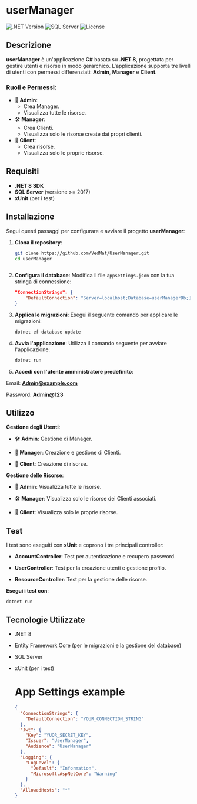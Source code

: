 # **userManager**  

![.NET Version](https://img.shields.io/badge/.NET-8.0-blue.svg) ![SQL Server](https://img.shields.io/badge/SQL%20Server-%3E%3D2017-brightgreen) ![License](https://img.shields.io/badge/License-MIT-green)  

## **Descrizione**  
**userManager** è un'applicazione **C#** basata su **.NET 8**, progettata per gestire utenti e risorse in modo gerarchico. L'applicazione supporta tre livelli di utenti con permessi differenziati: **Admin**, **Manager** e **Client**.  

### **Ruoli e Permessi**:  
- 👑 **Admin**:  
  - Crea Manager.  
  - Visualizza tutte le risorse.  
- 🛠️ **Manager**:  
  - Crea Clienti.  
  - Visualizza solo le risorse create dai propri clienti.  
- 👤 **Client**:  
  - Crea risorse.  
  - Visualizza solo le proprie risorse.  

## **Requisiti**  
- **.NET 8 SDK**  
- **SQL Server** (versione >= 2017)  
- **xUnit** (per i test)  

## **Installazione**  
Segui questi passaggi per configurare e avviare il progetto **userManager**:  

1. **Clona il repository**:  
   ```bash  
   git clone https://github.com/VedMat/UserManager.git  
   cd userManager  
	 
2. **Configura il database**: Modifica il file `appsettings.json` con la tua stringa di connessione:
	```json
	"ConnectionStrings": {  
		"DefaultConnection": "Server=localhost;Database=userManagerDb;User Id=yourUsername;Password=yourPassword;"  
	}

3. **Applica le migrazioni**: Esegui il seguente comando per applicare le migrazioni:
	```bash
	dotnet ef database update

4. **Avvia l'applicazione**: Utilizza il comando seguente per avviare l'applicazione:
	```bash
	dotnet run

5. **Accedi con l'utente amministratore predefinito**:

Email: **Admin@example.com**

Password: **Admin@123**

## **Utilizzo**

**Gestione degli Utenti**:

- 🛠️ **Admin**: Gestione di Manager.

- 👑 **Manager**: Creazione e gestione di Clienti.

- 👤 **Client**: Creazione di risorse.

**Gestione delle Risorse**:

- 👑 **Admin**: Visualizza tutte le risorse.

- 🛠️ **Manager**: Visualizza solo le risorse dei Clienti associati.

- 👤 **Client**: Visualizza solo le proprie risorse.

## **Test**

I test sono eseguiti con **xUnit** e coprono i tre principali controller:

- **AccountController**: Test per autenticazione e recupero password.

- **UserController**: Test per la creazione utenti e gestione profilo.

- **ResourceController**: Test per la gestione delle risorse.

**Esegui i test con**:

	dotnet run 

## **Tecnologie Utilizzate**

- .NET 8

- Entity Framework Core (per le migrazioni e la gestione del database)

- SQL Server

- xUnit (per i test)

  # **App Settings example**
	```json
 	{
	  "ConnectionStrings": {
	    "DefaultConnection": "YOUR_CONNECTION_STRING"
	  },
	  "Jwt": {
	    "Key": "YUOR_SECRET_KEY",
	    "Issuer": "UserManager",
	    "Audience": "UserManager"
	  },
	  "Logging": {
	    "LogLevel": {
	      "Default": "Information",
	      "Microsoft.AspNetCore": "Warning"
	    }
	  },
	  "AllowedHosts": "*"
	}
